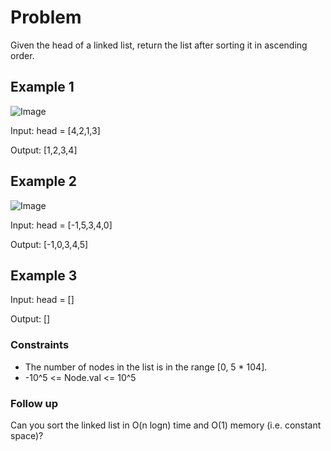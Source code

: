 # Problem

Given the head of a linked list, return the list after sorting it in ascending order.

## Example 1

![Image](https://assets.leetcode.com/uploads/2020/09/14/sort_list_1.jpg)

Input: head = [4,2,1,3]

Output: [1,2,3,4]

## Example 2

![Image](https://assets.leetcode.com/uploads/2020/09/14/sort_list_2.jpg)

Input: head = [-1,5,3,4,0]

Output: [-1,0,3,4,5]

## Example 3

Input: head = []

Output: []
 
### Constraints

- The number of nodes in the list is in the range [0, 5 * 104].
- -10^5 <= Node.val <= 10^5

### Follow up

Can you sort the linked list in O(n logn) time and O(1) memory (i.e. constant space)?
